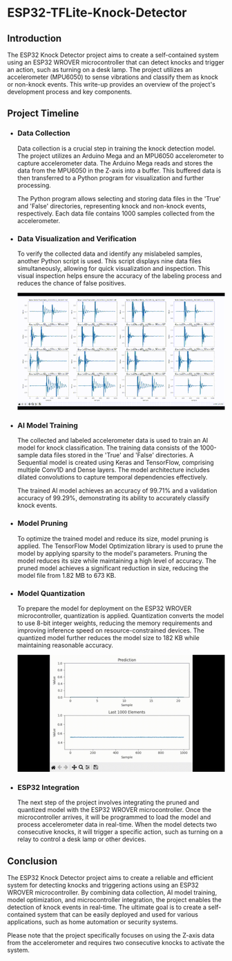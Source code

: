 # ESP32-TFLite-Knock-Detector

## Introduction
The ESP32 Knock Detector project aims to create a self-contained system using an ESP32 WROVER microcontroller that can detect knocks and trigger an action, such as turning on a desk lamp. The project utilizes an accelerometer (MPU6050) to sense vibrations and classify them as knock or non-knock events. This write-up provides an overview of the project's development process and key components.

## Project Timeline

* ### Data Collection
  Data collection is a crucial step in training the knock detection model. The project utilizes an Arduino Mega and an MPU6050 accelerometer to capture accelerometer data. The Arduino Mega reads and stores the data from the MPU6050 in the Z-axis into a buffer. This buffered data is then transferred to a Python program for visualization and further processing.

  The Python program allows selecting and storing data files in the 'True' and 'False' directories, representing knock and non-knock events, respectively. Each data file contains 1000 samples collected from the accelerometer.

* ### Data Visualization and Verification
  To verify the collected data and identify any mislabeled samples, another Python script is used. This script displays nine data files simultaneously, allowing for quick visualization and inspection. This visual inspection helps ensure the accuracy of the labeling process and reduces the chance of false positives.
  
  ![Visualiser](Immages/Visualiser.gif)

* ### AI Model Training
  The collected and labeled accelerometer data is used to train an AI model for knock classification. The training data consists of the 1000-sample data files stored in the 'True' and 'False' directories. A Sequential model is created using Keras and TensorFlow, comprising multiple Conv1D and Dense layers. The model architecture includes dilated convolutions to capture temporal dependencies effectively.

  The trained AI model achieves an accuracy of 99.71% and a validation accuracy of 99.29%, demonstrating its ability to accurately classify knock events.

* ### Model Pruning
  To optimize the trained model and reduce its size, model pruning is applied. The TensorFlow Model Optimization library is used to prune the model by applying sparsity to the model's parameters. Pruning the model reduces its size while maintaining a high level of accuracy. The pruned model achieves a significant reduction in size, reducing the model file from 1.82 MB to 673 KB.

* ### Model Quantization
  To prepare the model for deployment on the ESP32 WROVER microcontroller, quantization is applied. Quantization converts the model to use 8-bit integer weights, reducing the memory requirements and improving inference speed on resource-constrained devices. The quantized model further reduces the model size to 182 KB while maintaining reasonable accuracy.

  ![Prediction](Immages/Prediction.gif)

* ### ESP32 Integration
  The next step of the project involves integrating the pruned and quantized model with the ESP32 WROVER microcontroller. Once the microcontroller arrives, it will be programmed to load the model and process accelerometer data in real-time. When the model detects two consecutive knocks, it will trigger a specific action, such as turning on a relay to control a desk lamp or other devices.

## Conclusion
The ESP32 Knock Detector project aims to create a reliable and efficient system for detecting knocks and triggering actions using an ESP32 WROVER microcontroller. By combining data collection, AI model training, model optimization, and microcontroller integration, the project enables the detection of knock events in real-time. The ultimate goal is to create a self-contained system that can be easily deployed and used for various applications, such as home automation or security systems.

Please note that the project specifically focuses on using the Z-axis data from the accelerometer and requires two consecutive knocks to activate the system.
